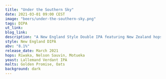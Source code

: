 ```yaml
---
title: "Under the Southern Sky"
date: 2021-03-01 09:00 CEST
image: "beers/under-the-southern-sky.png"
tags: DIPA
ut_link:
blog_link:
description: "A New England Style Double IPA featuring New Zealand hops only for the double dryhopping: Riwaka, Nelson Sauvin and Motueka."
style: New England DIPA
abv: "8.1%"
release_date: March 2021
hops: Riwaka, Nelson Sauvin, Motueka
yeast: Lallemand Verdant IPA
malts: Golden Promise, Oats
background: dark
---
```


